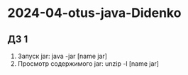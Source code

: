 # 2024-04-otus-java-Didenko
## ДЗ 1
1. Запуск jar: java -jar [name jar]
2. Просмотр содержимого jar: unzip -l [name jar]